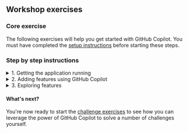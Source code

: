 ## Workshop exercises

### Core exercise

The following exercises will help you get started with GitHub Copilot. You must have completed the [setup instructions](<./1. setup.md>) before starting these steps.


### Step by step instructions

<details>
<summary>1. Getting the application running</summary>

**Starting Point**: You should have the repo open in VSCode (or your supported IDE)

1. Press ```CTRL + ` ``` to open the terminal window in VS Code if it is not already open.

2. Enter ```npm install``` in the terminal window and press **ENTER** to install the required dependencies. Ignore any issues displayed after you run this command.

Let's start by running the application to learn what it does.

3. Enter ```npm start``` in the terminal window and press **ENTER** to run the application.

4. In the pop-up window that appears in the bottom right corner of the Codespace window, click the **Open in Browser** button. This will securely map port 3000 from the Codespace environment to your local browser so you can see the running calculator application.

<img width="460" alt="Open in Browser" src="../assets/open%20in%20browser.png">

5. Do some simple calculations to show that the calculator is working as expected.

<img width="460" alt="The Node Calculator" src="../assets/calculator.png">

6. Close the browser window for now and return to the Codespace window.

7. Ensure your focus is in the terminal window and press ``` CTRL + C ``` to stop the application.

</details>

<details>
<summary>2. Adding features using GitHub Copilot</summary>

**TO DO** -  You've been asked to add a new feature to the calculator application.

### Adding the buttons to the calculator UI

1. Open the ```public/index.html``` file in the editor window.

2. Open Copilot Chat and type "Tell me about the code in this file".

    > You can ask Copilot Chat to summarise the contents of the file, ask follow questions, and ask questions about the development framework. 

3. Scroll down to where you see the ```<!-- TODO: Buttons -->``` comment

4. Let us try to understand how the addition operation is performed from the existing code. Select the line ```<button class="btn" onClick="operationPressed('+')">+</button>```, right click, select '**Copilot**', and '**Explain This**'. Review the explanation in the Copilot Chat window.
<img width="600" alt="Explain this feature" src="../assets/explainthis.png">

5. Add a new line below the TODO comment and type the following two lines. Start with the first line and press enter. You should see GitHub Copilot start to autocomplete the second line. When you see this, just press ```TAB``` to accept the completion.

    ``` <!-- add a button for a power (or exponential) function --> ```

    ``` <button class="btn" onClick="operationPressed('^')">^</button> ```

    Your finished snippet should match the following.

    <img width="538" alt="GitHub Copilot suggestions" src="../assets/index-html.png">

### Adding the logic for the new features

6. Open the ```api/controller.js``` file in the editor window.

7. Scroll down to where you see the ```// TODO: Add operator``` comment

8. Press **ENTER** at the end of the line that defines the divide function.

9. Start typing the following line and notice that GitHub Copilot should start to offer code completion half way through the word "power" as you're typing. Press **TAB** to accept the suggestion.

    ```'power':    function(a, b) { return Math.pow(a, b) },```

10. Open the ```public/client.js``` file in the editor window.

11. Scroll down to where you see the ```// TODO: Add operator``` comment (Line 22)

12. Move your cursor to the end of the line 35 (to the right of ```break;``` and press **ENTER**.

    GitHub Copilot should display ghost text suggesting the code shown in the following screenshot. Press **TAB** to accept the suggestion.

    <img width="353" alt="GitHub Copilot suggestions" src="../assets/case-suggestion.png">

13. Press **ENTER** at the end of the line, then accept the next two lines Copilot suggests.

    Your completed addition should match the following.

    <img width="376" alt="GitHub Copilot suggestions" src="../assets/Add-operator-completed.png">

14. Press ```CTRL + ` ``` to open the terminal window in VS Code.

15. Enter ```npm start``` in the terminal window and press **ENTER** to run the application.

16. You should test the new button by clicking 3, then the "^" (power) button, then click 2. Click "=" and the result should be 9.

17. Close the browser window, return to the Terminal window in Codespaces and press ```CTRL+C``` to terminate the application.

    **Success**, you have enhanced the calculator application using GitHub Copilot!

    >**Note**: GitHub Copilot is probabilistic so you may not get the exact same code suggestions as we did. If you're not happy with the suggestions, you can always press **CTRL + Z** to undo the changes and try again.

</details>

<details>
<summary>3. Exploring features</summary>

1. Scroll down to end of ```api/controller.js``` file 

2. Press ```CTRL+I``` to open the inline Copilot assistant.

3. Type the below line and press **ENTER**. 

    ```create a function that checks if the input matches an incremental format of digits with a minimum of 4 digits```

    GitHub Copilot should display text suggesting the code shown in the following screenshot. Accept the suggestion.

    <img width="600" alt="GitHub Copilot inline suggestions" src="../assets/inline-suggestion.png">


4. Select all the lines of the function ```isIncremental``` and press ```CTRL+I``` to open the inline Copilot assistant. Type ```/``` and select ```doc```.

    GitHub Copilot should display text suggesting the documentation shown in the following screenshot. Accept the suggestion.

    <img width="600" alt="GitHub Copilot generate docs" src="../assets/inline-docs.png"> 

5. Let us test this function using Copilot Chat. Select the function ```isIncremental```, open Copilot chat and try ```What does this function do to input 12345?```.

6. Now try with ```What does this function do to input 123467?```

    >**TIP**: You can use Copilot chat to test and verify your functions, giving you an efficient way to review the code. We will learn about writing test cases in the next section.  
   
</details>

#### What's next?

You're now ready to start the [challenge exercises](<./3. challenge exercises.md>) to see how you can leverage the power of GitHub Copilot to solve a number of challenges yourself.
